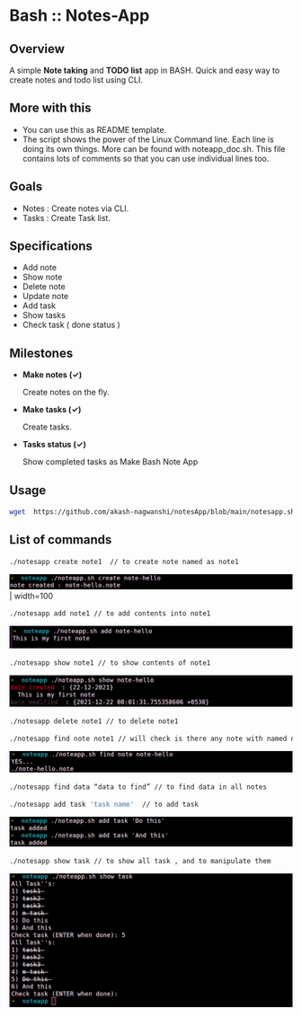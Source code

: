 # Bash :: Notes-App

## Overview 
A simple **Note taking** and **TODO list** app in BASH.
Quick and easy way to create notes and todo list using CLI.

## More with this
* You can use this as README template.
* The script shows the power of the Linux Command line. Each line is doing its own things. More can be found with noteapp_doc.sh. This file contains lots of comments so that you can use individual lines too. 


## Goals
* Notes  : Create notes via CLI.
* Tasks :  Create Task list.


## Specifications
* Add note
* Show note
* Delete note
* Update note
* Add task
* Show tasks
* Check task ( done status )


## Milestones
* **Make notes (✓)**

   Create notes on the fly.

* **Make tasks (✓)**
  
  Create tasks. 

* **Tasks status (✓)**
  
  Show completed tasks as Make  Bash Note App

## Usage

```bash
wget  https://github.com/akash-nagwanshi/notesApp/blob/main/notesapp.sh &&  chmod a+x notesapp.sh
```

## List of commands
```bash
./notesapp create note1  // to create note named as note1
```
![alt text](images/create.png "Create notes") | width=100 

```bash
./notesapp add note1 // to add contents into note1
```
![alt text](images/add_note.png "Add notes")

```bash
./notesapp show note1 // to show contents of note1
```
![alt text](images/show_note.png "Show notes")


```bash
./notesapp delete note1 // to delete note1
```

```bash
./notesapp find note note1 // will check is there any note with named note1
```
![alt text](images/find_note.png "Find notes")

```bash
./notesapp find data “data to find” // to find data in all notes
```

```bash
./notesapp add task 'task name'  // to add task
```
![alt text](images/add_task.png "Add task")

```bash
./notesapp show task // to show all task , and to manipulate them
```
![alt text](images/show_task.png "Show task")
